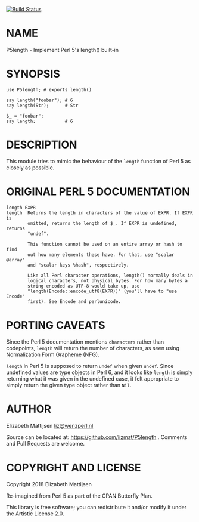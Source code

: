 [![Build Status](https://travis-ci.org/lizmat/P5length.svg?branch=master)](https://travis-ci.org/lizmat/P5length)

NAME
====

P5length - Implement Perl 5's length() built-in

SYNOPSIS
========

    use P5length; # exports length()

    say length("foobar"); # 6
    say length(Str);      # Str

    $_ = "foobar";
    say length;           # 6

DESCRIPTION
===========

This module tries to mimic the behaviour of the `length` function of Perl 5 as closely as possible.

ORIGINAL PERL 5 DOCUMENTATION
=============================

    length EXPR
    length  Returns the length in characters of the value of EXPR. If EXPR is
            omitted, returns the length of $_. If EXPR is undefined, returns
            "undef".

            This function cannot be used on an entire array or hash to find
            out how many elements these have. For that, use "scalar @array"
            and "scalar keys %hash", respectively.

            Like all Perl character operations, length() normally deals in
            logical characters, not physical bytes. For how many bytes a
            string encoded as UTF-8 would take up, use
            "length(Encode::encode_utf8(EXPR))" (you'll have to "use Encode"
            first). See Encode and perlunicode.

PORTING CAVEATS
===============

Since the Perl 5 documentation mentions `characters` rather than codepoints, `length` will return the number of characters, as seen using Normalization Form Grapheme (NFG).

`length` in Perl 5 is supposed to return `undef` when given `undef`. Since undefined values are type objects in Perl 6, and it looks like `length` is simply returning what it was given in the undefined case, it felt appropriate to simply return the given type object rather than `Nil`.

AUTHOR
======

Elizabeth Mattijsen <liz@wenzperl.nl>

Source can be located at: https://github.com/lizmat/P5length . Comments and Pull Requests are welcome.

COPYRIGHT AND LICENSE
=====================

Copyright 2018 Elizabeth Mattijsen

Re-imagined from Perl 5 as part of the CPAN Butterfly Plan.

This library is free software; you can redistribute it and/or modify it under the Artistic License 2.0.


